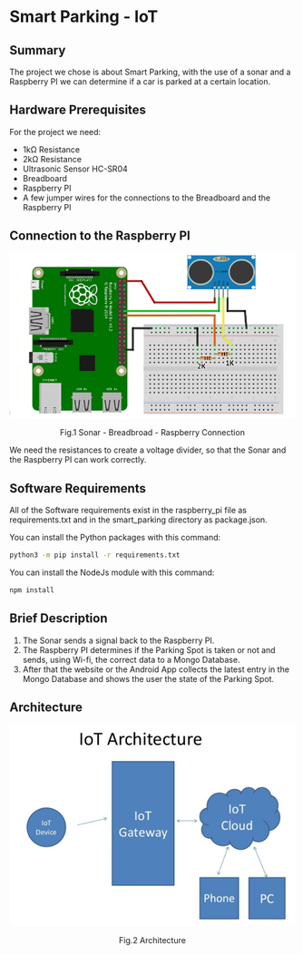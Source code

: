 # Smart Parking - IoT

## Summary

The project we chose is about Smart Parking, with the use of a sonar and a Raspberry PI we can determine if a car is parked at a certain location.

## Hardware Prerequisites

For the project we need:

- 1kΩ Resistance
- 2kΩ Resistance
- Ultrasonic Sensor HC-SR04
- Breadboard
- Raspberry PI
- A few jumper wires for the connections to the Breadboard and the Raspberry PI

## Connection to the Raspberry PI

<p align = "center">
	<img src = "./img/raspi.png">
</p>
<p align = "center">
	Fig.1 Sonar - Breadbroad - Raspberry Connection
</p>

We need the resistances to create a voltage divider, so that the Sonar and the Raspberry PI can work correctly.

## Software Requirements

All of the Software requirements exist in the raspberry_pi file as requirements.txt and in the smart_parking directory as package.json. 

You can install the Python packages with this command:

```bash
python3 -m pip install -r requirements.txt
```

You can install the NodeJs module with this command:

```bash
npm install
```

## Brief Description
1. The Sonar sends a signal back to the Raspberry PI.
2. The Raspberry PI determines if the Parking Spot is taken or not and sends, using Wi-fi, the correct data to a Mongo Database.
3. After that the website or the Android App collects the latest entry in the Mongo Database and shows the user the state of the Parking Spot.


## Architecture

<p align = "center">
	<img src = "./img/iot-architecture.png">
</p>
<p align = "center">
	Fig.2 Architecture
</p>

